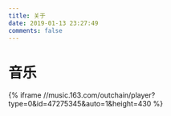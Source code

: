 ```yaml
---
title: 关于
date: 2019-01-13 23:27:49
comments: false
---
```


# 音乐
{% iframe //music.163.com/outchain/player?type=0&id=47275345&auto=1&height=430 %}